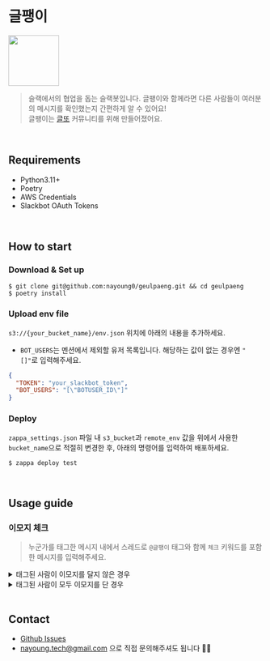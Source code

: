 # 글팽이
<img src="./assets/geulpaeng_v2.jpg" width="100" height="100"/>

> 슬랙에서의 협업을 돕는 슬랙봇입니다. 글팽이와 함께라면 다른 사람들이 여러분의 메시지를 확인했는지 간편하게 알 수 있어요!</br>
> 글팽이는 [글또](https://www.notion.so/zzsza/ac5b18a482fb4df497d4e8257ad4d516) 커뮤니티를 위해 만들어졌어요.

</br>

## Requirements
* Python3.11+
* Poetry
* AWS Credentials
* Slackbot OAuth Tokens
</br>

## How to start
### Download & Set up
```shell
$ git clone git@github.com:nayoung0/geulpaeng.git && cd geulpaeng
$ poetry install
```
### Upload env file
`s3://{your_bucket_name}/env.json` 위치에 아래의 내용을 추가하세요.
* `BOT_USERS`는 멘션에서 제외할 유저 목록입니다. 해당하는 값이 없는 경우엔 `"[]"`로 입력해주세요.
```json
{
  "TOKEN": "your_slackbot_token",
  "BOT_USERS": "[\"BOTUSER_ID\"]"
}
```

### Deploy

`zappa_settings.json` 파일 내 `s3_bucket`과 `remote_env` 값을 위에서 사용한 `bucket_name`으로 적절히 변경한 후, 아래의 명령어를 입력하여 배포하세요.
```shell
$ zappa deploy test
```
</br>

## Usage guide
### 이모지 체크
> 누군가를 태그한 메시지 내에서 스레드로  `@글팽이` 태그와 함께 `체크` 키워드를 포함한 메시지를 입력해주세요.
<details>
 <summary>태그된 사람이 이모지를 달지 않은 경우</summary><br/>

https://github.com/user-attachments/assets/f3fa3698-2968-4178-b538-8a0587cffd24

</details>

<details>
 <summary>태그된 사람이 모두 이모지를 단 경우</summary><br/>

https://github.com/user-attachments/assets/2e79da7f-1106-4d00-96e8-3576e2450bfe

</details>

</br>

## Contact
* [Github Issues](https://github.com/nayoung0/geulpaeng/issues)
* [nayoung.tech@gmail.com](mailto:nayoung.tech@gmail.com) 으로 직접 문의해주셔도 됩니다 🙆‍♀️

</br>
